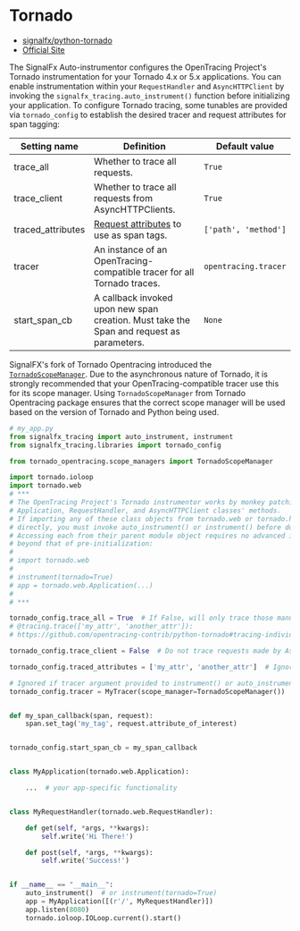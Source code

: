 # Tornado

- [signalfx/python-tornado](https://github.com/signalfx/python-tornado)
- [Official Site](http://www.tornadoweb.org)

The SignalFx Auto-instrumentor configures the OpenTracing Project's Tornado instrumentation for your Tornado 4.x
or 5.x applications.  You can enable instrumentation within your `RequestHandler` and `AsyncHTTPClient` by invoking the 
`signalfx_tracing.auto_instrument()` function before initializing your application.  To configure Tornado tracing,
some tunables are provided via `tornado_config` to establish the desired tracer and request attributes for
span tagging:

| Setting name | Definition | Default value |
| -------------|------------|---------------|
| trace_all | Whether to trace all requests. | `True` |
| trace_client | Whether to trace all requests from AsyncHTTPClients. | `True` |
| traced_attributes | [Request attributes](http://www.tornadoweb.org/en/stable/httputil.html#tornado.httputil.HTTPServerRequest) to use as span tags. | `['path', 'method']` |
| tracer | An instance of an OpenTracing-compatible tracer for all Tornado traces. | `opentracing.tracer` |
| start_span_cb | A callback invoked upon new span creation.  Must take the Span and request as parameters. | `None` |

SignalFX's fork of Tornado Opentracing introduced the [`TornadoScopeManager`](https://github.com/signalfx/python-tornado/blob/master/tornado_opentracing/scope_managers.py).
Due to the asynchronous nature of Tornado, it is strongly recommended that your OpenTracing-compatible tracer use
this for its scope manager. Using `TornadoScopeManager` from Tornado Opentracing package ensures that the correct
scope manager will be used based on the version of Tornado and Python being used.

```python
# my_app.py
from signalfx_tracing import auto_instrument, instrument
from signalfx_tracing.libraries import tornado_config

from tornado_opentracing.scope_managers import TornadoScopeManager

import tornado.ioloop
import tornado.web  
# ***
# The OpenTracing Project's Tornado instrumentor works by monkey patching some of the
# Application, RequestHandler, and AsyncHTTPClient classes' methods.
# If importing any of these class objects from tornado.web or tornado.http_client
# directly, you must invoke auto_instrument() or instrument() before doing so.
# Accessing each from their parent module object requires no advanced instrumentation
# beyond that of pre-initialization:
#
# import tornado.web
#
# instrument(tornado=True)
# app = tornado.web.Application(...)
#
# ***

tornado_config.trace_all = True  # If False, will only trace those manually decorated with
# @tracing.trace(['my_attr', 'another_attr']):
# https://github.com/opentracing-contrib/python-tornado#tracing-individual-requests 

tornado_config.trace_client = False  # Do not trace requests made by AsyncHttpClients in your application.

tornado_config.traced_attributes = ['my_attr', 'another_attr']  # Ignored if tornado_config.trace_all is False.

# Ignored if tracer argument provided to instrument() or auto_instrument()
tornado_config.tracer = MyTracer(scope_manager=TornadoScopeManager())


def my_span_callback(span, request):
    span.set_tag('my_tag', request.attribute_of_interest)


tornado_config.start_span_cb = my_span_callback


class MyApplication(tornado.web.Application):

    ...  # your app-specific functionality


class MyRequestHandler(tornado.web.RequestHandler):

    def get(self, *args, **kwargs):
        self.write('Hi There!')

    def post(self, *args, **kwargs):
        self.write('Success!')


if __name__ == "__main__":
    auto_instrument()  # or instrument(tornado=True)
    app = MyApplication([(r'/', MyRequestHandler)])
    app.listen(8080)
    tornado.ioloop.IOLoop.current().start()
```
